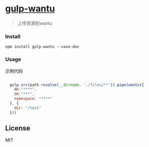 # [gulp-wantu](http://baichuan.taobao.com/product/multimedia.htm?spm=a3c0d.7629140.1998907816.3.ynTL6y)

> 上传资源到wantu

### Install

```
npm install gulp-wantu --save-dev

```

### Usage

示例代码

```javascript

  gulp.src(path.resolve(__dirname, './files/**')).pipe(wantu({ 
    AK:"****", 
    SK:"***",
    namespace: "****"
  }, { 
    dir: "/test"
  }))

```

## License

MIT
